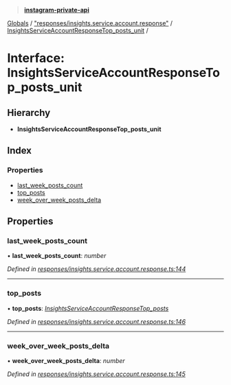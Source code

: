 > **[instagram-private-api](../README.md)**

[Globals](../README.md) / ["responses/insights.service.account.response"](../modules/_responses_insights_service_account_response_.md) / [InsightsServiceAccountResponseTop_posts_unit](_responses_insights_service_account_response_.insightsserviceaccountresponsetop_posts_unit.md) /

# Interface: InsightsServiceAccountResponseTop_posts_unit

## Hierarchy

* **InsightsServiceAccountResponseTop_posts_unit**

## Index

### Properties

* [last_week_posts_count](_responses_insights_service_account_response_.insightsserviceaccountresponsetop_posts_unit.md#last_week_posts_count)
* [top_posts](_responses_insights_service_account_response_.insightsserviceaccountresponsetop_posts_unit.md#top_posts)
* [week_over_week_posts_delta](_responses_insights_service_account_response_.insightsserviceaccountresponsetop_posts_unit.md#week_over_week_posts_delta)

## Properties

###  last_week_posts_count

• **last_week_posts_count**: *number*

*Defined in [responses/insights.service.account.response.ts:144](https://github.com/dilame/instagram-private-api/blob/173bc62/src/responses/insights.service.account.response.ts#L144)*

___

###  top_posts

• **top_posts**: *[InsightsServiceAccountResponseTop_posts](_responses_insights_service_account_response_.insightsserviceaccountresponsetop_posts.md)*

*Defined in [responses/insights.service.account.response.ts:146](https://github.com/dilame/instagram-private-api/blob/173bc62/src/responses/insights.service.account.response.ts#L146)*

___

###  week_over_week_posts_delta

• **week_over_week_posts_delta**: *number*

*Defined in [responses/insights.service.account.response.ts:145](https://github.com/dilame/instagram-private-api/blob/173bc62/src/responses/insights.service.account.response.ts#L145)*
